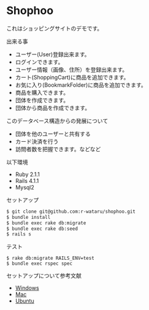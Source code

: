 # Shophoo

これはショッピングサイトのデモです。

出来る事

* ユーザー(User)登録出来ます。
* ログインできます。
* ユーザー情報（画像、住所）を登録出来ます。
* カート(ShoppingCart)に商品を追加できます。
* お気に入り(BookmarkFolder)に商品を追加できます。
* 商品を購入できます。
* 団体を作成できます。
* 団体から商品を作成できます。

このデータベース構造からの発展について

* 団体を他のユーザーと共有する
* カード決済を行う
* 訪問者数を把握できます。などなど

以下環境

* Ruby 2.1.1
* Rails 4.1.1
* Mysql2

セットアップ

```sh
$ git clone git@github.com:r-wataru/shophoo.git
$ bundle install
$ bundle exec rake db:migrate
$ bundle exec rake db:seed
$ rails s
```

テスト

```
$ rake db:migrate RAILS_ENV=test
$ bundle exec rspec spec
```

セットアップについて参考文献


* [Windows](http://www.oiax.jp/rails/zakkan/rails_3_1_installation_on_windows.html)
* [Mac](http://www.oiax.jp/rails/zakkan/rails_3_1_installation_on_macosx.html)
* [Ubuntu](http://www.oiax.jp/rails/zakkan/rails_3_2_installation_on_ubuntu.html)
